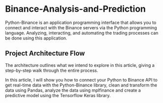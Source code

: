 # Binance-Analysis-and-Prediction

Python-Binance is an application programming interface that allows you to connect and interact with the Binance servers via the Python programming language. Analyzing, interacting, and automating the trading processes can be done using this application.

## Project Architecture Flow
The architecture outlines what we intend to explore in this article, giving a step-by-step walk through the entire process.

In this article, I will show you how to connect your Python to Binance API to get real-time data with the Python-Binance library, clean and transform the data using Pandas, analyze the data using mplfinance and create a predictive model using the Tensorflow Keras library.

